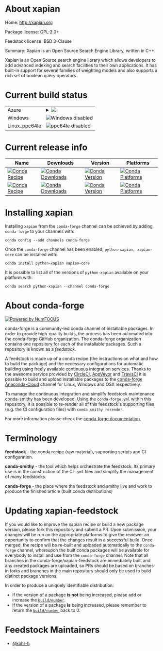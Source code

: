 About xapian
============

Home: http://xapian.org

Package license: GPL-2.0+

Feedstock license: BSD 3-Clause

Summary: Xapian is an Open Source Search Engine Library, written in C++.

Xapian is an Open Source search engine library which allows developers
to add advanced indexing and search facilities to their own applications.
It has built-in support for several families of weighting models and also
supports a rich set of boolean query operators.


Current build status
====================


<table>
    
  <tr>
    <td>Azure</td>
    <td>
      <details>
        <summary>
          <a href="https://dev.azure.com/conda-forge/feedstock-builds/_build/latest?definitionId=5995&branchName=master">
            <img src="https://dev.azure.com/conda-forge/feedstock-builds/_apis/build/status/python-xapian-feedstock?branchName=master">
          </a>
        </summary>
        <table>
          <thead><tr><th>Variant</th><th>Status</th></tr></thead>
          <tbody><tr>
              <td>linux</td>
              <td>
                <a href="https://dev.azure.com/conda-forge/feedstock-builds/_build/latest?definitionId=5995&branchName=master">
                  <img src="https://dev.azure.com/conda-forge/feedstock-builds/_apis/build/status/python-xapian-feedstock?branchName=master&jobName=linux&configuration=linux_" alt="variant">
                </a>
              </td>
            </tr><tr>
              <td>osx</td>
              <td>
                <a href="https://dev.azure.com/conda-forge/feedstock-builds/_build/latest?definitionId=5995&branchName=master">
                  <img src="https://dev.azure.com/conda-forge/feedstock-builds/_apis/build/status/python-xapian-feedstock?branchName=master&jobName=osx&configuration=osx_" alt="variant">
                </a>
              </td>
            </tr>
          </tbody>
        </table>
      </details>
    </td>
  </tr>
  <tr>
    <td>Windows</td>
    <td>
      <img src="https://img.shields.io/badge/Windows-disabled-lightgrey.svg" alt="Windows disabled">
    </td>
  </tr>
  <tr>
    <td>Linux_ppc64le</td>
    <td>
      <img src="https://img.shields.io/badge/ppc64le-disabled-lightgrey.svg" alt="ppc64le disabled">
    </td>
  </tr>
</table>

Current release info
====================

| Name | Downloads | Version | Platforms |
| --- | --- | --- | --- |
| [![Conda Recipe](https://img.shields.io/badge/recipe-python--xapian-green.svg)](https://anaconda.org/conda-forge/python-xapian) | [![Conda Downloads](https://img.shields.io/conda/dn/conda-forge/python-xapian.svg)](https://anaconda.org/conda-forge/python-xapian) | [![Conda Version](https://img.shields.io/conda/vn/conda-forge/python-xapian.svg)](https://anaconda.org/conda-forge/python-xapian) | [![Conda Platforms](https://img.shields.io/conda/pn/conda-forge/python-xapian.svg)](https://anaconda.org/conda-forge/python-xapian) |
| [![Conda Recipe](https://img.shields.io/badge/recipe-xapian--core-green.svg)](https://anaconda.org/conda-forge/xapian-core) | [![Conda Downloads](https://img.shields.io/conda/dn/conda-forge/xapian-core.svg)](https://anaconda.org/conda-forge/xapian-core) | [![Conda Version](https://img.shields.io/conda/vn/conda-forge/xapian-core.svg)](https://anaconda.org/conda-forge/xapian-core) | [![Conda Platforms](https://img.shields.io/conda/pn/conda-forge/xapian-core.svg)](https://anaconda.org/conda-forge/xapian-core) |

Installing xapian
=================

Installing `xapian` from the `conda-forge` channel can be achieved by adding `conda-forge` to your channels with:

```
conda config --add channels conda-forge
```

Once the `conda-forge` channel has been enabled, `python-xapian, xapian-core` can be installed with:

```
conda install python-xapian xapian-core
```

It is possible to list all of the versions of `python-xapian` available on your platform with:

```
conda search python-xapian --channel conda-forge
```


About conda-forge
=================

[![Powered by NumFOCUS](https://img.shields.io/badge/powered%20by-NumFOCUS-orange.svg?style=flat&colorA=E1523D&colorB=007D8A)](http://numfocus.org)

conda-forge is a community-led conda channel of installable packages.
In order to provide high-quality builds, the process has been automated into the
conda-forge GitHub organization. The conda-forge organization contains one repository
for each of the installable packages. Such a repository is known as a *feedstock*.

A feedstock is made up of a conda recipe (the instructions on what and how to build
the package) and the necessary configurations for automatic building using freely
available continuous integration services. Thanks to the awesome service provided by
[CircleCI](https://circleci.com/), [AppVeyor](https://www.appveyor.com/)
and [TravisCI](https://travis-ci.com/) it is possible to build and upload installable
packages to the [conda-forge](https://anaconda.org/conda-forge)
[Anaconda-Cloud](https://anaconda.org/) channel for Linux, Windows and OSX respectively.

To manage the continuous integration and simplify feedstock maintenance
[conda-smithy](https://github.com/conda-forge/conda-smithy) has been developed.
Using the ``conda-forge.yml`` within this repository, it is possible to re-render all of
this feedstock's supporting files (e.g. the CI configuration files) with ``conda smithy rerender``.

For more information please check the [conda-forge documentation](https://conda-forge.org/docs/).

Terminology
===========

**feedstock** - the conda recipe (raw material), supporting scripts and CI configuration.

**conda-smithy** - the tool which helps orchestrate the feedstock.
                   Its primary use is in the construction of the CI ``.yml`` files
                   and simplify the management of *many* feedstocks.

**conda-forge** - the place where the feedstock and smithy live and work to
                  produce the finished article (built conda distributions)


Updating xapian-feedstock
=========================

If you would like to improve the xapian recipe or build a new
package version, please fork this repository and submit a PR. Upon submission,
your changes will be run on the appropriate platforms to give the reviewer an
opportunity to confirm that the changes result in a successful build. Once
merged, the recipe will be re-built and uploaded automatically to the
`conda-forge` channel, whereupon the built conda packages will be available for
everybody to install and use from the `conda-forge` channel.
Note that all branches in the conda-forge/xapian-feedstock are
immediately built and any created packages are uploaded, so PRs should be based
on branches in forks and branches in the main repository should only be used to
build distinct package versions.

In order to produce a uniquely identifiable distribution:
 * If the version of a package **is not** being increased, please add or increase
   the [``build/number``](https://conda.io/docs/user-guide/tasks/build-packages/define-metadata.html#build-number-and-string).
 * If the version of a package **is** being increased, please remember to return
   the [``build/number``](https://conda.io/docs/user-guide/tasks/build-packages/define-metadata.html#build-number-and-string)
   back to 0.

Feedstock Maintainers
=====================

* [@kohr-h](https://github.com/kohr-h/)


